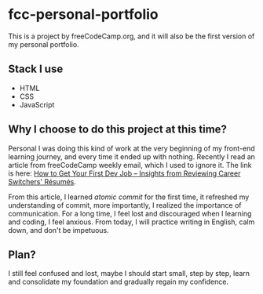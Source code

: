 # fcc-personal-portfolio
This is a project by freeCodeCamp.org, and it will also be the first version of my personal portfolio. 
## Stack I use
- HTML
- CSS
- JavaScript
## Why I choose to do this project at this time?
Personal I was doing this kind of work at the very beginning of my front-end learning journey, and every time it ended up with nothing. Recently I read an article from freeCodeCamp weekly email, which I used to ignore it. The link is here: [How to Get Your First Dev Job – Insights from Reviewing Career Switchers' Résumés](https://www.freecodecamp.org/news/how-to-get-your-first-dev-job/).

From this article, I learned *atomic commit* for the first time, it refreshed my understanding of commit, more importantly, I realized the importance of communication.
For a long time, I feel lost and discouraged when I learning and coding, I feel anxious. From today, I will practice writing in English, calm down, and don't be impetuous.
## Plan?
I still feel confused and lost, maybe I should start small, step by step, learn and consolidate my foundation and gradually regain my confidence.
